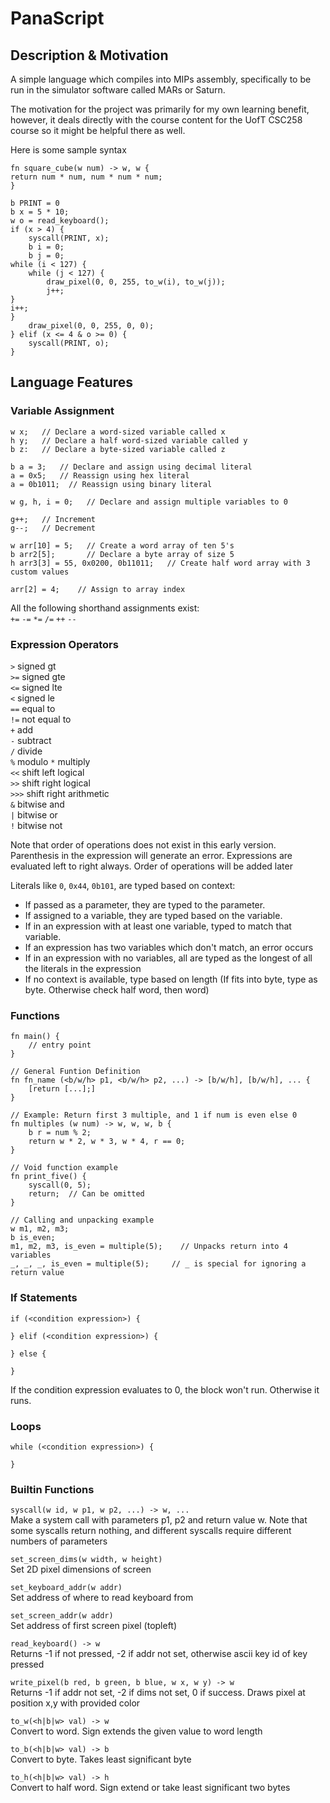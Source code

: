 # PanaScript

## Description & Motivation
A simple language which compiles into MIPs assembly, specifically to be run in the simulator software called MARs or Saturn.

The motivation for the project was primarily for my own learning benefit, however, it deals directly with the course content for the UofT CSC258 course so it might be helpful there as well.

Here is some sample syntax

```
fn square_cube(w num) -> w, w {
return num * num, num * num * num;
}

b PRINT = 0
b x = 5 * 10;
w o = read_keyboard();
if (x > 4) {
	syscall(PRINT, x);
	b i = 0;
	b j = 0;
while (i < 127) {
	while (j < 127) {
		draw_pixel(0, 0, 255, to_w(i), to_w(j));
		j++;
}
i++;
}
	draw_pixel(0, 0, 255, 0, 0);
} elif (x <= 4 & o >= 0) {
	syscall(PRINT, o);
}
```

## Language Features

### Variable Assignment

```
w x;   // Declare a word-sized variable called x
h y;   // Declare a half word-sized variable called y
b z:   // Declare a byte-sized variable called z

b a = 3;   // Declare and assign using decimal literal
a = 0x5;   // Reassign using hex literal
a = 0b1011;  // Reassign using binary literal

w g, h, i = 0;   // Declare and assign multiple variables to 0

g++;   // Increment
g--;   // Decrement

w arr[10] = 5;   // Create a word array of ten 5's
b arr2[5];       // Declare a byte array of size 5
h arr3[3] = 55, 0x0200, 0b11011;   // Create half word array with 3 custom values

arr[2] = 4;    // Assign to array index
```

All the following shorthand assignments exist:  
`+=` 
`-=`
`*=`
`/=`
`++`
`--`

### Expression Operators

`>` signed gt  
`>=` signed gte  
`<=` signed lte  
`<`  signed le  
`==` equal to  
`!=` not equal to  
`+`  add  
`-` subtract  
`/` divide  
`%` modulo
`*` multiply  
`<<`  shift left logical   
`>>`  shift right logical  
`>>>` shift right arithmetic   
`&` bitwise and  
`|` bitwise or  
`!` bitwise not  

Note that order of operations does not exist in this early version. Parenthesis in the
expression will generate an error. Expressions are evaluated left to right always. Order
of operations will be added later

Literals like `0`, `0x44`, `0b101`, are typed based on context:
- If passed as a parameter, they are typed to the parameter. 
- If assigned to a variable, they are typed based on the variable.
- If in an expression with at least one variable, typed to match that variable. 
- If an expression has two variables which don't match, an error occurs
- If in an expression with no variables, all are typed as the longest of all the literals in the expression
- If no context is available, type based on length (If fits into byte, type as byte. Otherwise check half word, then word)


### Functions

```
fn main() {
    // entry point
}

// General Funtion Definition
fn fn_name (<b/w/h> p1, <b/w/h> p2, ...) -> [b/w/h], [b/w/h], ... {
    [return [...];]
}

// Example: Return first 3 multiple, and 1 if num is even else 0
fn multiples (w num) -> w, w, w, b {
    b r = num % 2;
    return w * 2, w * 3, w * 4, r == 0;
}

// Void function example
fn print_five() {
    syscall(0, 5);
    return;  // Can be omitted
}

// Calling and unpacking example
w m1, m2, m3;
b is_even;
m1, m2, m3, is_even = multiple(5);    // Unpacks return into 4 variables
_, _, _, is_even = multiple(5);     // _ is special for ignoring a return value
```

### If Statements

```
if (<condition expression>) {

} elif (<condition expression>) {

} else {

}
```
If the condition expression evaluates to 0, the block won't run. Otherwise it runs.

### Loops

```
while (<condition expression>) {

}
```

### Builtin Functions

`syscall(w id, w p1, w p2, ...) -> w, ...`  
Make a system call with parameters p1, p2 and return value w. Note that some syscalls return nothing, and different syscalls require different numbers of parameters

`set_screen_dims(w width, w height)`   
Set 2D pixel dimensions of screen

`set_keyboard_addr(w addr)`  
Set address of where to read keyboard from

`set_screen_addr(w addr)`   
Set address of first screen pixel (topleft)

`read_keyboard() -> w`   
Returns -1 if not pressed, -2 if addr not set, otherwise ascii key id of key pressed

`write_pixel(b red, b green, b blue, w x, w y) -> w`    
Returns -1 if addr not set, -2 if dims not set, 0 if success. Draws pixel at position x,y with provided color

`to_w(<h|b|w> val) -> w`     
Convert to word. Sign extends the given value to word length

`to_b(<h|b|w> val) -> b`     
Convert to byte. Takes least significant byte

`to_h(<h|b|w> val) -> h`    
Convert to half word. Sign extend or take least significant two bytes
